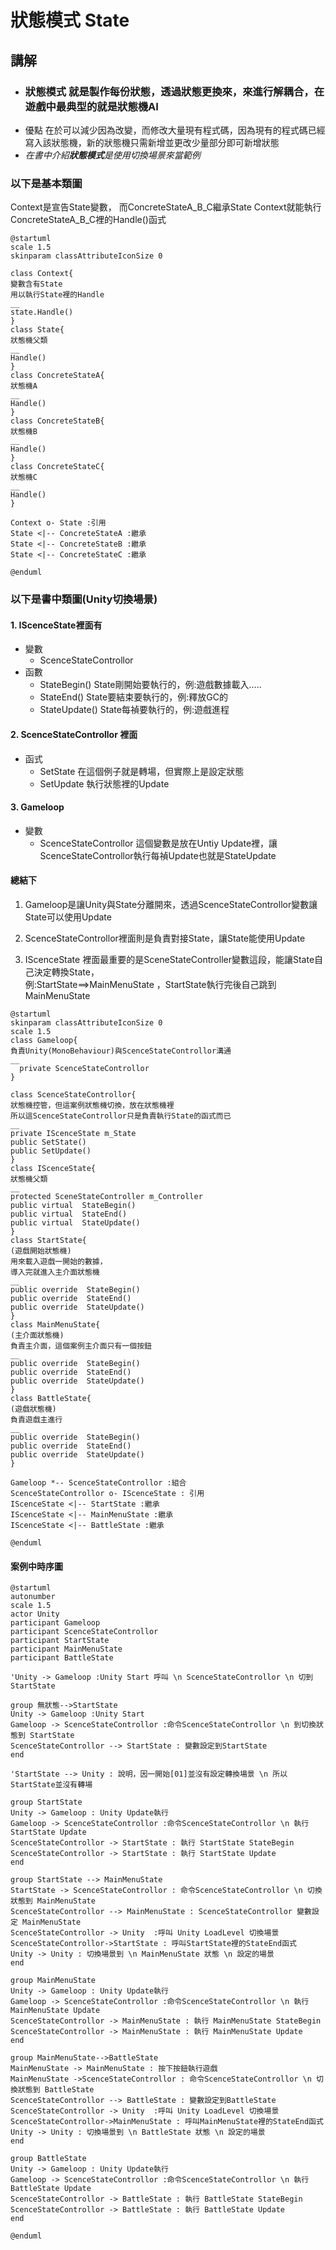 # 狀態模式 State

## 講解
- ### 狀態模式 就是製作每份狀態，透過狀態更換來，來進行解耦合，在遊戲中最典型的就是**狀態機AI**
- 優點 在於可以減少因為改變，而修改大量現有程式碼，因為現有的程式碼已經寫入該狀態機，新的狀態機只需新增並更改少量部分即可新增狀態
- *在書中介紹**狀態模式**是使用切換場景來當範例*

### 以下是基本類圖

Context是宣告State變數，
而ConcreteStateA_B_C繼承State
Context就能執行ConcreteStateA_B_C裡的Handle()函式

```puml
@startuml
scale 1.5
skinparam classAttributeIconSize 0

class Context{
變數含有State
用以執行State裡的Handle
__
state.Handle()
}
class State{
狀態機父類
__
Handle()
}
class ConcreteStateA{
狀態機A
__
Handle()
}
class ConcreteStateB{
狀態機B
__
Handle()
}
class ConcreteStateC{
狀態機C
__
Handle()
}

Context o- State :引用
State <|-- ConcreteStateA :繼承
State <|-- ConcreteStateB :繼承
State <|-- ConcreteStateC :繼承

@enduml
```

### 以下是書中類圖(Unity切換場景)

#### 1. IScenceState裡面有
- 變數
     - ScenceStateControllor 
- 函數
    - StateBegin() State剛開始要執行的，例:遊戲數據載入.....
    - StateEnd()    State要結束要執行的，例:釋放GC的
    - StateUpdate() State每禎要執行的，例:遊戲進程

#### 2. ScenceStateControllor 裡面
- 函式
    -  SetState     在這個例子就是轉場，但實際上是設定狀態
    -  SetUpdate 執行狀態裡的Update

#### 3. Gameloop
- 變數
    - ScenceStateControllor 這個變數是放在Untiy Update裡，讓ScenceStateControllor執行每禎Update也就是StateUpdate

#### 總結下

1. Gameloop是讓Unity與State分離開來，透過ScenceStateControllor變數讓State可以使用Update

2. ScenceStateControllor裡面則是負責對接State，讓State能使用Update

3. IScenceState 裡面最重要的是SceneStateController變數這段，能讓State自己決定轉換State，  
例:StartState==>MainMenuState  ，StartState執行完後自己跳到MainMenuState


```puml
@startuml
skinparam classAttributeIconSize 0
scale 1.5
class Gameloop{
負責Unity(MonoBehaviour)與ScenceStateControllor溝通
__
  private ScenceStateControllor
}

class ScenceStateControllor{
狀態機控管，但這案例狀態機切換，放在狀態機裡
所以這ScenceStateControllor只是負責執行State的函式而已
__
private IScenceState m_State
public SetState()
public SetUpdate()
}
class IScenceState{
狀態機父類
__
protected SceneStateController m_Controller
public virtual  StateBegin()
public virtual  StateEnd()
public virtual  StateUpdate()
}
class StartState{
(遊戲開始狀態機)
用來載入遊戲一開始的數據，
導入完就進入主介面狀態機
__
public override  StateBegin()
public override  StateEnd()
public override  StateUpdate()
}
class MainMenuState{
(主介面狀態機)
負責主介面，這個案例主介面只有一個按鈕
__
public override  StateBegin()
public override  StateEnd()
public override  StateUpdate()
}
class BattleState{
(遊戲狀態機)
負責遊戲主進行
__
public override  StateBegin()
public override  StateEnd()
public override  StateUpdate()
}

Gameloop *-- ScenceStateControllor :組合
ScenceStateControllor o- IScenceState : 引用
IScenceState <|-- StartState :繼承
IScenceState <|-- MainMenuState :繼承
IScenceState <|-- BattleState :繼承

@enduml
```

####  案例中時序圖



```puml
@startuml
autonumber
scale 1.5
actor Unity
participant Gameloop
participant ScenceStateControllor
participant StartState
participant MainMenuState
participant BattleState

'Unity -> Gameloop :Unity Start 呼叫 \n ScenceStateControllor \n 切到 StartState

group 無狀態-->StartState
Unity -> Gameloop :Unity Start 
Gameloop -> ScenceStateControllor :命令ScenceStateControllor \n 到切換狀態到 StartState
ScenceStateControllor --> StartState : 變數設定到StartState
end

'StartState --> Unity : 說明，因一開始[01]並沒有設定轉換場景 \n 所以 StartState並沒有轉場

group StartState
Unity -> Gameloop : Unity Update執行
Gameloop -> ScenceStateControllor :命令ScenceStateControllor \n 執行 StartState Update
ScenceStateControllor -> StartState : 執行 StartState StateBegin
ScenceStateControllor -> StartState : 執行 StartState Update
end

group StartState --> MainMenuState
StartState -> ScenceStateControllor : 命令ScenceStateControllor \n 切換狀態到 MainMenuState
ScenceStateControllor --> MainMenuState : ScenceStateControllor 變數設定 MainMenuState
ScenceStateControllor -> Unity  :呼叫 Unity LoadLevel 切換場景
ScenceStateControllor->StartState : 呼叫StartState裡的StateEnd函式
Unity -> Unity : 切換場景到 \n MainMenuState 狀態 \n 設定的場景
end

group MainMenuState
Unity -> Gameloop : Unity Update執行
Gameloop -> ScenceStateControllor :命令ScenceStateControllor \n 執行 MainMenuState Update
ScenceStateControllor -> MainMenuState : 執行 MainMenuState StateBegin
ScenceStateControllor -> MainMenuState : 執行 MainMenuState Update
end

group MainMenuState-->BattleState
MainMenuState -> MainMenuState : 按下按鈕執行遊戲
MainMenuState ->ScenceStateControllor : 命令ScenceStateControllor \n 切換狀態到 BattleState
ScenceStateControllor --> BattleState : 變數設定到BattleState
ScenceStateControllor -> Unity  :呼叫 Unity LoadLevel 切換場景
ScenceStateControllor->MainMenuState : 呼叫MainMenuState裡的StateEnd函式
Unity -> Unity : 切換場景到 \n BattleState 狀態 \n 設定的場景
end

group BattleState
Unity -> Gameloop : Unity Update執行
Gameloop -> ScenceStateControllor :命令ScenceStateControllor \n 執行 BattleState Update
ScenceStateControllor -> BattleState : 執行 BattleState StateBegin
ScenceStateControllor -> BattleState : 執行 BattleState Update
end

@enduml
```
